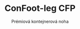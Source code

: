 ---
title: "ConFoot-leg CFP"
subtitle: "Prémiová kontejnerová noha"
mainImage: "/images/products/confoot-leg-cfp-main.jpg"
gallery:
  - "/images/products/confoot-leg-cfp-1.jpg"
  - "/images/products/confoot-leg-cfp-2.jpg"
  - "/images/products/confoot-leg-cfp-3.jpg"
shortDescription: "ConFoot-leg CFP je naše prémiové řešení kontejnerových nohou, vyznačující se vylepšenými schopnostmi pro specializované operace s kontejnery."
technicalDescription: "ConFoot-leg CFP zahrnuje pokročilé materiály a konstrukční prvky pro vynikající výkon v náročných prostředích a specializovaných aplikacích."
videoID: "da7h7VgJHgs"
specifications:
  - name: "Hmotnost"
    value: "26 kg"
  - name: "Nosnost"
    value: "36 tun"
  - name: "Rozměry"
    value: "48 × 32 × 28 cm"
  - name: "Materiál"
    value: "Vysoce kvalitní ocelová slitina"
  - name: "Rozsah výšky"
    value: "1 043 mm až 1 448 mm"
price: "88.500,- Kč"
priceVAT: "107.085,- Kč"
pricingNotes: "Dostupný prémiový servisní balíček. Pro bližší informace kontaktujte náš prodejní tým."
buyLink: "/contact"
howToUse: |
  1. Umístěte CFP nohu na odlitky rohů kontejneru
  2. Zapojte pokročilý zajišťovací mechanismus
  3. V případě potřeby nastavte výšku pomocí integrovaného nastavovacího systému
  4. Opakujte pro všechny potřebné rohy
  5. Před pokračováním proveďte kontrolu stability
benefits:
  - title: "Vylepšená stabilita"
    description: "Prémiový design zajišťuje mimořádnou stabilitu i na nerovných površích"
  - title: "Nastavitelná výška"
    description: "Integrovaný nastavovací systém umožňuje precizní nastavení výšky kontejneru"
  - title: "Extrémní odolnost"
    description: "Vyrobeno z prémiových materiálů pro prodlouženou životnost v náročných podmínkách"
  - title: "Specializované aplikace"
    description: "Ideální pro operace s kontejnery vyžadující precizní umístění"
  - title: "Pokročilé bezpečnostní prvky"
    description: "Obsahuje dodatečné bezpečnostní mechanismy k zabránění sklouznutí a zajištění bezpečné manipulace s kontejnery"
  - title: "Prémiový výkon"
    description: "Navrženo tak, aby překonalo průmyslové standardy co se týče nosnosti a provozní spolehlivosti"
articleContent: |
  ## Co je ConFoot-leg CFP?

  ConFoot-leg CFP je naše prémiové řešení kontejnerových nohou určené pro specializované operace s kontejnery a náročná prostředí. Díky použití pokročilých materiálů a inovativního inženýrství model CFP nabízí vylepšené schopnosti nad rámec našich standardních řešení kontejnerových nohou, čímž poskytuje vynikající výkon pro náročné aplikace. Prémiový design jej činí obzvláště vhodným pro odvětví, kde jsou klíčové přesnost, spolehlivost a odolnost.

  ## Jak to funguje

  ConFoot-leg CFP funguje na stejných základních principech jako naše standardní kontejnerové nohy, ale zahrnuje pokročilé funkce pro vynikající výkon. Nohy se pevně připevňují k odlitkům rohů kontejneru pomocí našeho vylepšeného zajišťovacího mechanismu, který zajišťuje mimořádnou stabilitu i na nerovných površích. Integrovaný systém nastavení výšky umožňuje přesné umístění, což je zásadní pro specializované logistické operace, kde je přesnost klíčová.

  ## Jak funguje ConFoot-leg CFP

  ### Pokročilý mechanismus

  ConFoot-leg CFP využívá sofistikovaný systém upevnění a podpory, který představuje vrchol technologie manipulace s kontejnery. Každá noha disponuje precizně navrženým zajišťovacím mechanismem, který vytváří mimořádně bezpečné spojení s odlitky rohů kontejneru. Vyrobený z vysoce kvalitní ocelové slitiny, CFP nabízí vynikající sílu a odolnost, přičemž udržuje únosnou hmotnost 26 kg za jednotku.

  Co skutečně odlišuje CFP, je jeho integrovaný systém nastavení výšky, který umožňuje jemné doladění umístění kontejneru s přesností na milimetry. Tato funkce je zvláště cenná v specializovaných aplikacích, kde je přesné slaďování nezbytné. Nohy lze nastavit v rozmezí od 1 043 mm do 1 448 mm, což poskytuje flexibilitu pro různé provozní požadavky.

  ### Výhody pokročilého mechanismu

  1. **Vynikající stabilita**: Vylepšený design poskytuje mimořádnou stabilitu i na náročných površích, čímž snižuje riziko posunu nebo převrácení.
  2. **Přesné umístění**: Integrovaný nastavovací systém umožňuje přesné umístění kontejneru, což je kritické pro specializovanou výrobu a logistiku.
  3. **Vylepšená nosnost**: S nosností 36 tun CFP překonává standardní požadavky, což jej činí vhodným pro těžší specializované kontejnery.
  4. **Prodloužená provozní životnost**: Prémiové materiály a konstrukce zajišťují dlouhou životnost i při intenzivním využití v náročných podmínkách.

  Pokročilý mechanismus ConFoot-leg CFP představuje náš závazek k inovacím a dokonalosti v řešeních manipulace s kontejnery, což zajišťuje bezkonkurenční výkon pro ty nejnáročnější aplikace.

  ## Aplikace ConFoot-leg CFP

  ### Specializovaná výroba
  Ve specializovaném výrobním prostředí vyniká ConFoot-leg CFP tím, že poskytuje přesnost a stabilitu nezbytnou pro kritické výrobní procesy. Schopnost přesně umisťovat kontejnery zajišťuje bezproblémovou integraci s výrobními linkami a zařízeními. Tato přesnost je zvláště cenná v odvětvích, jako je elektronika, letectví a automobilový průmysl, kde jsou umístění součástek a výrobní tolerance měřeny v milimetrech.

  ### Náročné prostředí
  ConFoot-leg CFP je navržen speciálně pro nasazení v náročných prostředích, kde by standardní kontejnerové nohy nebyly dostačující. Jeho robustní konstrukce ho činí ideálním pro offshore operace, extrémní povětrnostní podmínky a průmyslová prostředí s agresivními chemickými či fyzickými vlivy. Prémiová konstrukce z ocelové slitiny odolává korozi, nárazům a únavě materiálu, což zajišťuje spolehlivý výkon tam, kde méně kvalitní zařízení selhává.

  ### Manipulace s vysoce hodnotným nákladem
  Při přepravě a skladování vysoce hodnotného nebo citlivého nákladu jsou zvýšená stabilita a bezpečnost, které CFP poskytuje, neocenitelné. Schopnost přesného umístění a vynikající rozložení zátěže minimalizují riziko posunu nebo poškození během manipulace. To činí z CFP preferovanou volbu pro odvětví, která pracují s křehkým vybavením, luxusním zbožím nebo nenahraditelnými položkami, kde náklady na poškození daleko převyšují investici do prémiového manipulačního zařízení.

  Specializované schopnosti ConFoot-leg CFP z něj činí definitivní řešení pro operace, kde standardní manipulační zařízení pro kontejnery nedokážou splnit požadované výkonnostní standardy či očekávání ohledně spolehlivosti.

  ### Výhody a omezení

  #### Výhody

  ConFoot-leg CFP nabízí výjimečné výhody pro specializované operace s kontejnery. Jeho prémiová konstrukce poskytuje vynikající odolnost v náročných prostředích, čímž výrazně prodlužuje provozní životnost a snižuje náklady na výměnu. Integrovaný systém nastavení výšky umožňuje přesné umístění kontejneru, což je zásadní pro specializovanou výrobu a logistiku. S rozšířenou nosností 36 tun překonává průmyslové standardy a umožňuje umístění těžších specializovaných kontejnerů. Pokročilé stabilizační prvky zajišťují bezpečnou manipulaci i na nerovných površích, čímž snižují riziko nehod a poškození. Navíc kompatibilita CFP s automatizovanými systémy zajišťuje, že je připraven na budoucí vývoj logistických operací.

  #### Omezení

  Navzdory svým vynikajícím schopnostem má ConFoot-leg CFP určitá omezení, která je třeba vzít v úvahu. Prémiové funkce vyžadují vyšší počáteční investici ve srovnání se standardními kontejnerovými nohami, což nemusí být ospravedlnitelné pro rutinní operace s kontejnery. Při hmotnosti 26 kg za jednotku je CFP o něco těžší než standardní modely, což může vyžadovat dodatečná opatření při manipulaci. Pokročilé funkce rovněž vyžadují důkladnější školení operátorů, aby mohli plně využít jeho možnosti. Tyto faktory je třeba pečlivě zvážit vzhledem k provozním požadavkům při zvažování CFP pro konkrétní aplikace.

  ## Budoucí vývoj

  ### Probíhající výzkum
  Náš tým pro výzkum a vývoj neustále pracuje na zlepšení schopností ConFoot-leg CFP. Současný výzkum se zaměřuje na začlenění pokročilých kompozitních materiálů s cílem optimalizovat poměr pevnosti k hmotnosti, což může potenciálně snížit hmotnost při zachování nebo zvýšení nosnosti. Rovněž zkoumáme chytré senzory, které by mohly v reálném čase monitorovat napětí, rozložení zátěže a strukturální integritu, a tím poskytovat cenná data pro preventivní údržbu a provozní bezpečnost.

  ### Funkce příští generace
  Další generace ConFoot-leg CFP bude pravděpodobně obsahovat integrované digitální funkce pro bezproblémovou integraci se systémy Průmysl 4.0. Funkce, které jsou vyvíjeny, zahrnují sledování pomocí RFID, možnosti dálkového monitoringu a kompatibilitu se systémy pro správu skladů. Navíc zkoumáme automatizované mechanismy nastavení, které by mohly dále zvýšit přesnost a snížit zátěž operátorů. Tyto pokroky zajistí, že CFP bude nadále vyhovovat měnícím se potřebám specializovaných operací s kontejnery v stále digitalizovanějším a automatizovaném průmyslovém prostředí.

  Tyto probíhající vývoje odrážejí náš závazek k inovacím a dokonalosti v řešeních manipulace s kontejnery, a zajišťují, že ConFoot-leg CFP zůstane v popředí technologií pro specializovanou manipulaci s kontejnery.
---